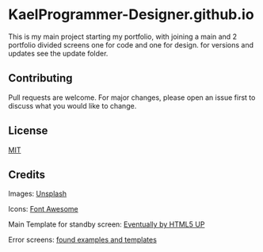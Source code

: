 # KaelProgrammer-Designer.github.io

This is my main project starting my portfolio, with joining a main and 2 portfolio divided
screens one for code and one for design.
for versions and updates see the update folder.

## Contributing

Pull requests are welcome. For major changes, please open an issue first
to discuss what you would like to change.

## License

[MIT](https://choosealicense.com/licenses/mit/)

## Credits

Images: [Unsplash](unsplash.com)

Icons: [Font Awesome](fontawesome.io)
	
Main Template for standby screen: [Eventually by HTML5 UP](html5up.net/license)

Error screens: [found examples and templates](https://freefrontend.com/html-code-examples/)
